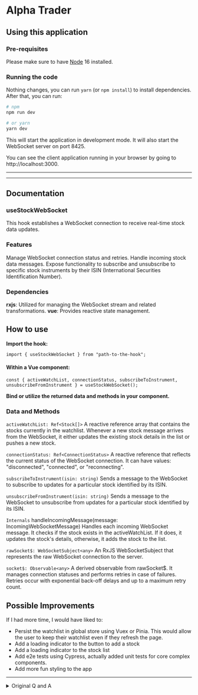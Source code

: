 # Alpha Trader

## Using this application

### Pre-requisites

Please make sure to have [Node](https://nodejs.org) 16 installed.

### Running the code

Nothing changes, you can run `yarn` (or `npm install`) to install dependencies.
After that, you can run:

```bash
# npm
npm run dev

# or yarn
yarn dev
```

This will start the application in development mode. It will also start the WebSocket server on port 8425.

You can see the client application running in your browser by going to http://localhost:3000.

---


---
## Documentation
### useStockWebSocket
This hook establishes a WebSocket connection to receive real-time stock data updates.

### Features
Manage WebSocket connection status and retries.
Handle incoming stock data messages.
Expose functionality to subscribe and unsubscribe to specific stock instruments by their ISIN (International Securities Identification Number).

### Dependencies

**rxjs**: Utilized for managing the WebSocket stream and related transformations.
**vue**: Provides reactive state management.

## How to use

**Import the hook:**

`import { useStockWebSocket } from "path-to-the-hook";`

#### **Within a Vue component:**

`const { activeWatchList, connectionStatus, subscribeToInstrument, unsubscribeFromInstrument } = useStockWebSocket();
`

**Bind or utilize the returned data and methods in your component.**

### Data and Methods

`activeWatchList: Ref<Stock[]>`
A reactive reference array that contains the stocks currently in the watchlist. Whenever a new stock message arrives from the WebSocket, it either updates the existing stock details in the list or pushes a new stock.

`connectionStatus: Ref<ConnectionStatus>`
A reactive reference that reflects the current status of the WebSocket connection. It can have values: "disconnected", "connected", or "reconnecting".

`subscribeToInstrument(isin: string)`
Sends a message to the WebSocket to subscribe to updates for a particular stock identified by its ISIN.

`unsubscribeFromInstrument(isin: string)`
Sends a message to the WebSocket to unsubscribe from updates for a particular stock identified by its ISIN.

`Internals`
handleIncomingMessage(message: IncomingWebSocketMessage)
Handles each incoming WebSocket message. It checks if the stock exists in the activeWatchList. If it does, it updates the stock's details, otherwise, it adds the stock to the list.

`rawSocket$: WebSocketSubject<any>`
An RxJS WebSocketSubject that represents the raw WebSocket connection to the server.

`socket$: Observable<any>`
A derived observable from rawSocket$. It manages connection statuses and performs retries in case of failures. Retries occur with exponential back-off delays and up to a maximum retry count.


## Possible Improvements

If I had more time, I would have liked to:
- Persist the watchlist in global store using Vuex or Pinia. This would allow the user to keep their watchlist even if they refresh the page.
- Add a loading indicator to the button to add a stock
- Add a loading indicator to the stock list
- Add e2e tests using Cypress, actually added unit tests for core complex components.
- Add more fun styling to the app

---
<details>
<summary>Original Q and A </summary>
## Questions

1. What happens in case the WebSocket disconnects? How would you go further to keep
   the live data available or inform the user? Please discuss the challenges.
   ```text
   When the WebSocket disconnects, the socket connection doesn't just give up. 
   It tries to reconnect using something called exponential backoff, meaning it waits 
   a bit longer each time before trying again, up to a certain limit. To keep the live 
   data available, I'd probably look into resubscribing to the stocks we were watching
   once we reconnect, and maybe even fetch the latest data to make sure we didn't miss 
   anything. As for informing the user, that's where a clear status update on the front 
   end would come in handy. The challenges? Well, different errors might need different
   handling, and the delay between reconnect attempts might get too long if we're not
   careful. It's all about balancing persistence with the user's need for timely, 
   accurate information.
   ```
2. What happens if a user adds an instrument multiple times to their list? Please discuss possible challenges and
   mitigations.

    ```text
    When a user adds an instrument with a duplicate information to their list, several challenges 
    arise. The user interface may become cluttered, and redundant instruments can lead to inconsistent 
    data views. Additionally, if actions or alerts are associated with instruments, multiple instances
    might trigger unintended consequences. To mitigate these issues, the frontend should have a check
    in place to prevent users from adding duplicates. During integration, it's important to ensure 
    that the backend handles duplicates appropriately and that the frontend provides clear feedback 
    to guide users and avoid confusion. I noticed during integration that without a check in place,
    the backend doesn't seem to add duplicates to the list so nothing breaks.
    ```

3. What potential performance issues might you face when this app scales with multiple subscriptions? How would you
   improve the speed and user experience?

    ```text
    As the app scales with more subscriptions, several performance challenges can emerge.The growing 
    number of subscriptions can lead to a surge in network traffic, with messages between the server
    and client increasing substantially. Browsers have their own constraints; they can only handle 
    so many WebSocket connections, and if every subscription tries to establish a unique connection,
    we might max out quickly. On the backend, there's additional strain: more subscriptions mean more 
    processing, potentially slowing down responses. Meanwhile, the frontend faces its hurdles. 
    Handling and visually representing a vast influx of data in real-time demands resources, and this 
    could make the app sluggish. Not to forget, every active subscription eats into our memory, which, 
    if not kept in check, could lead to memory leaks. Lastly, every subscription might be tapping into
    our database, which can bog it down and cause delays.
    
    To enhance speed and user experience as the app scales, several strategies come to mind. First, 
    by employing multiplexing, we can manage multiple subscriptions through a single WebSocket 
    connection, streamlining communication while respecting browser constraints. Data compression 
    methods, such as MessagePack or WebSocket's inherent capabilities, can minimize data size 
    during transmissions. Rather than bombarding the UI with constant updates, techniques like 
    debouncing and throttling can control the update frequency, delivering a smoother experience. 
    By embracing efficient data structures like buffers and hashmaps, data processing becomes snappier. 
    On the backend, scaling becomes pivotal—think of incorporating load balancers, optimizing queries,
    or even harnessing in-memory databases like Redis for brisk data access. 
    Frontend-wise, virtualization can be a game-changer, especially when dealing with extensive datasets,
    ensuring only visible components render.Additionally, considering lazy loading or pagination helps
    when users have a hefty number of subscriptions, only pulling in what's necessary. Optimizations 
    don't stop there: refined rendering techniques, from memoization to leveraging cutting-edge frontend
    frameworks, can drastically enhance responsiveness. And, of course, keeping users in the loop is 
    paramount; intuitive feedback mechanisms like spinners or progress bars make wait times more palatable. 
    Lastly, proactive monitoring tools are invaluable, keeping a watchful eye on performance metrics, 
    sending timely alerts, and helping pinpoint and address bottlenecks before they escalate.
    ```

---

## How to submit your solution

Please zip your project and submit zip archive via the Greenhouse link attached to the email with the code challenge.
Your dedicated recruiter will receive the notification about your submission and will send it for the team review.
</details>